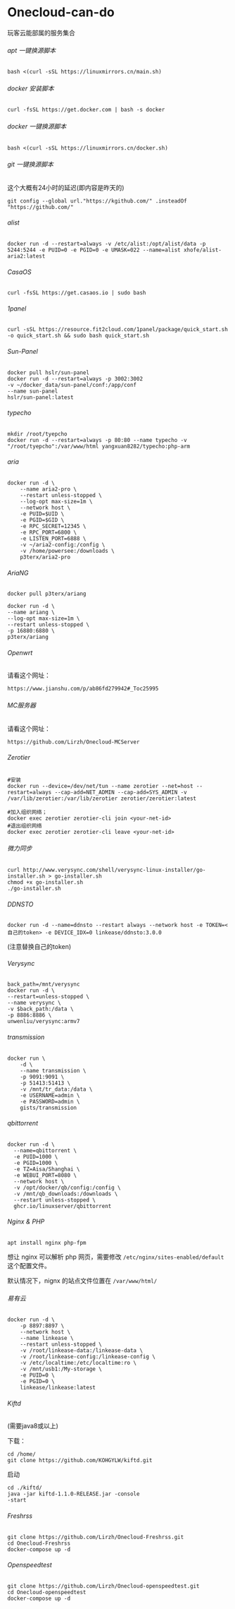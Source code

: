 # Onecloud-can-do
 玩客云能部属的服务集合

###### apt 一键换源脚本 

```
bash <(curl -sSL https://linuxmirrors.cn/main.sh)
```

###### docker 安装脚本

```
curl -fsSL https://get.docker.com | bash -s docker
```

###### docker 一键换源脚本

```
bash <(curl -sSL https://linuxmirrors.cn/docker.sh)
```

###### git 一键换源脚本

这个大概有24小时的延迟(即内容是昨天的)

```
git config --global url."https://kgithub.com/" .insteadOf "https://github.com/"
```

###### alist

```
docker run -d --restart=always -v /etc/alist:/opt/alist/data -p 5244:5244 -e PUID=0 -e PGID=0 -e UMASK=022 --name=alist xhofe/alist-aria2:latest
```

###### CasaOS

```
curl -fsSL https://get.casaos.io | sudo bash
```

###### 1panel

```
curl -sSL https://resource.fit2cloud.com/1panel/package/quick_start.sh -o quick_start.sh && sudo bash quick_start.sh
```

###### Sun-Panel

```
docker pull hslr/sun-panel
docker run -d --restart=always -p 3002:3002 
-v ~/docker_data/sun-panel/conf:/app/conf 
--name sun-panel 
hslr/sun-panel:latest
```

###### typecho

```
mkdir /root/tyepcho
docker run -d --restart=always -p 80:80 --name typecho -v "/root/tyepcho":/var/www/html yangxuan8282/typecho:php-arm
```

###### aria

```
docker run -d \
    --name aria2-pro \
    --restart unless-stopped \
    --log-opt max-size=1m \
    --network host \
    -e PUID=$UID \
    -e PGID=$GID \
    -e RPC_SECRET=12345 \
    -e RPC_PORT=6800 \
    -e LISTEN_PORT=6888 \
    -v ~/aria2-config:/config \
    -v /home/powersee:/downloads \
    p3terx/aria2-pro
```

###### AriaNG

```
docker pull p3terx/ariang

docker run -d \
--name ariang \
--log-opt max-size=1m \
--restart unless-stopped \
-p 16880:6880 \
p3terx/ariang
```

###### Openwrt

请看这个网址：

```
https://www.jianshu.com/p/ab86fd279942#_Toc25995
```

###### MC服务器

请看这个网址：

```
https://github.com/Lirzh/Onecloud-MCServer
```

###### Zerotier

```
#安装
docker run --device=/dev/net/tun --name zerotier --net=host --restart=always --cap-add=NET_ADMIN --cap-add=SYS_ADMIN -v /var/lib/zerotier:/var/lib/zerotier zerotier/zerotier:latest
```

```
#加入组织网络；
docker exec zerotier zerotier-cli join <your-net-id>
#退出组织网络
docker exec zerotier zerotier-cli leave <your-net-id>
```

###### 微力同步

```
curl http://www.verysync.com/shell/verysync-linux-installer/go-installer.sh > go-installer.sh
chmod +x go-installer.sh
./go-installer.sh
```

###### DDNSTO

```
docker run -d --name=ddnsto --restart always --network host -e TOKEN=<自己的token> -e DEVICE_IDX=0 linkease/ddnsto:3.0.0
```

 (注意替换自己的token)

###### Verysync

```
back_path=/mnt/verysync
docker run -d \
--restart=unless-stopped \
--name verysync \
-v $back_path:/data \
-p 8886:8886 \
unwenliu/verysync:armv7
```

###### transmission

```
docker run \
    -d \
    --name transmission \
    -p 9091:9091 \
    -p 51413:51413 \
    -v /mnt/tr_data:/data \
    -e USERNAME=admin \
    -e PASSWORD=admin \
    gists/transmission
```

###### qbittorrent

```
docker run -d \
  --name=qbittorrent \
  -e PUID=1000 \
  -e PGID=1000 \
  -e TZ=Aisa/Shanghai \
  -e WEBUI_PORT=8080 \
  --network host \
  -v /opt/docker/qb/config:/config \
  -v /mnt/qb_downloads:/downloads \
  --restart unless-stopped \
  ghcr.io/linuxserver/qbittorrent
```

###### Nginx & PHP

```
apt install nginx php-fpm
```

想让 nginx 可以解析 php 网页，需要修改 `/etc/nginx/sites-enabled/default` 这个配置文件。

默认情况下，nignx 的站点文件位置在 `/var/www/html/`

###### 易有云

```
docker run -d \
    -p 8897:8897 \
    --network host \
    --name linkease \
    --restart unless-stopped \
    -v /root/linkease-data:/linkease-data \
    -v /root/linkease-config:/linkease-config \
    -v /etc/localtime:/etc/localtime:ro \
    -v /mnt/usb1:/My-storage \
    -e PUID=0 \
    -e PGID=0 \
    linkease/linkease:latest
```

###### Kiftd

(需要java8或以上)

下载：

```
cd /home/
git clone https://github.com/KOHGYLW/kiftd.git
```

启动

```
cd ./kiftd/
java -jar kiftd-1.1.0-RELEASE.jar -console
-start
```

###### Freshrss

```
git clone https://github.com/Lirzh/Onecloud-Freshrss.git
cd Onecloud-Freshrss
docker-compose up -d
```

###### Openspeedtest

```
git clone https://github.com/Lirzh/Onecloud-openspeedtest.git
cd Onecloud-openspeedtest
docker-compose up -d
```

